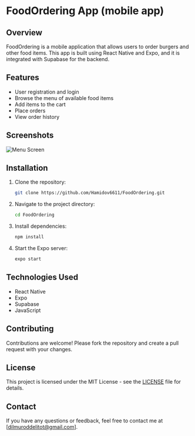 # FoodOrdering App <span>(mobile app)</span>

## Overview
FoodOrdering is a mobile application that allows users to order burgers and other food items. This app is built using React Native and Expo, and it is integrated with Supabase for the backend.

## Features
- User registration and login
- Browse the menu of available food items
- Add items to the cart
- Place orders
- View order history

## Screenshots
![Menu Screen](./path/to/your/screenshot.png)

## Installation

1. Clone the repository:
    ```bash
    git clone https://github.com/Hamidov6611/FoodOrdering.git
    ```
2. Navigate to the project directory:
    ```bash
    cd FoodOrdering
    ```
3. Install dependencies:
    ```bash
    npm install
    ```
4. Start the Expo server:
    ```bash
    expo start
    ```

## Technologies Used
- React Native
- Expo
- Supabase
- JavaScript

## Contributing
Contributions are welcome! Please fork the repository and create a pull request with your changes.

## License
This project is licensed under the MIT License - see the [LICENSE](LICENSE) file for details.

## Contact
If you have any questions or feedback, feel free to contact me at [dilmuroddelitot@gmail.com].

